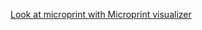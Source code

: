 [Look at microprint with Microprint visualizer](https://alphasteam.github.io/uPrintVis/?url=https://api.github.com/repos/AlphaSteam/julia-vscode-microprint-test/contents/microprints/microprint(ubuntu-latest,1.8).svg&ref=refs/heads/master)